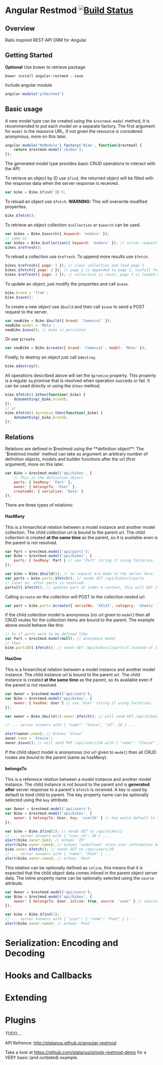 Angular Restmod  [![Build Status](https://api.travis-ci.org/platanus/angular-restmod.png)](https://travis-ci.org/angular-platanus/restmod)
===============

## Overview

Rails inspired REST-API ORM for Angular

## Getting Started

**Optional** Use bower to retrieve package

```
bower install angular-restmod --save
```

Include angular module

```javascript
angular.module('plRestmod')
```

## Basic usage

A new model type can be created using the `$restmod.model` method, it is recommended to put each model on a separate factory. The first argument for `model` is the resource URL, if not given the resource is considered anonymous, more on this later.

```javascript
angular.module('MyModule').factory('Bike', function($restmod) {
	return $restmod.model('/bikes');
});
```

The generated model type provides basic CRUD operations to interact with the API:

To retrieve an object by ID use `$find`, the returned object will be filled with the response data when the server response is received.

```javascript
var bike = Bike.$find('ID');
```

To reload an object use `$fetch`. **WARNING:** This will overwrite modified properties.

```javascript
bike.$fetch();
```

To retrieve an object collection `$collection` or `$search` can be used.

```javascript
var bikes = Bike.$search({ keyword: 'enduro' });
// same as
var bikes = Bike.$collection({ keyword: 'enduro' }); // server request not yet sent
bikes.$refresh();
```

To reload a collection use `$refresh`. To append more results use `$fetch`.

```javascript
bikes.$refresh({ page: 1 }); // clear collection and load page 1
bikes.$fetch({ page: 2 }); // page 2 is appended to page 1, usefull for infinite scrolls...
bikes.$refresh({ page: 3 }); // collection is reset, page 3 is loaded on response
```

To update an object, just modify the properties and call `$save`.

```javascript
bike.brand = 'Trek';
bike.$save();
```

To create a new object use `$build` and then call `$save` to send a POST request to the server.

```javascript
var newBike = Bike.$build({ brand: 'Comencal' });
newBike.model = 'Meta';
newBike.$save(); // bike is persisted
```

Or use `$create`

```javascript
var newBike = Bike.$create({ brand: 'Comencal', model: 'Meta' });
```

Finally, to destroy an object just call `$destroy`.

```javascript
bike.$destroy();
```

All operations described above will set the `$promise` property. This property is a regular `$q` promise that is resolved when operation succeds or fail. It can be used directly or using the `$then` method.

```javascript
bike.$fetch().$then(function(_bike) {
	doSomething(_bike.brand);
});
// or
bike.$fetch().$promise.then(function(_bike) {
	doSomething(_bike.brand);
});
```

## Relations

Relations are defined in $restmod using the **definition object**. The `$restmod.model` method can take as argument an arbitrary number of definition objects, models and builder functions after the url (first argument), more on this later.


```javascript
var Bike = $restmod.model('api/bikes', {
	// This is the definition object
	parts: { hasMany: 'Part' },
	owner: { belongsTo: 'User' },
	createdAt: { serialize: 'Date' }
});
```

There are three types of relations:

#### HasMany

This is a hirearchical relation between a model instance and another model collection. The child collection url is bound to the parent url. The child collection is created **at the same time** as the parent, so it is available even is the parent is not resolved.

```javascript
var Part = $restmod.model('api/parts');
var Bike = $restmod.model('api/bikes', {
	parts: { hasMany: Part } // use 'Part' string if using factories.
});

var bike = Bike.$build(1); // no request are made to the server here.
var parts = bike.parts.$fetch(); // sends GET /api/bikes/1/parts
// later on, after parts is resolved.
parts[0].$fetch(); // updates part at index 0 context, this will GET /api/parts/X
```
Calling `$create` on the collection will POST to the collection nested url.

```javascript
var part = bike.parts.$create({ serialNo: 'XX123', category: 'wheels' }); // sends POST /api/bikes/1/parts
```

If the child collection model is anonymous (no url given to `model`) then all CRUD routes for the collection items are bound to the parent. The example above would behave like this:

```javascript
// So if parts were to be defined like
var Part = $restmod.model(null); // Anonymous model
// then
bike.parts[0].$fetch(); // sends GET /api/bikes/1/parts/X instead of /api/parts/X
```

#### HasOne

This is a hirearchical relation between a model instance and another model instance. The child instance url is bound to the parent url. The child instance is created **at the same time** as the parent, so its available even if the parent is not resolved.

```javascript
var Owner = $restmod.model('api/users');
var Bike = $restmod.model('api/bikes', {
	owner: { hasOne: User } // use 'User' string if using factories.
});

var owner = Bike.$build(1).owner.$fetch(); // will send GET /api/bikes/1/owner

// ... server answers with { "name": "Steve", "id": 20 } ...

alert(owner.name); // Echoes 'Steve'
owner.name = 'Stevie';
owner.$save(); // will send PUT /api/users/20 with { "name": "Stevie" }
```

If the child object model is anonymous (no url given to `model`) then all CRUD routes are bound to the parent (same as hasMany).

#### belongsTo

This is a reference relation between a model instance and another model instance. The child instance is not bound to the parent and is **generated after** server response to a parent's `$fetch` is received. A key is used by default to bind child to parent. The key property name can be optionally selected using the `key` attribute.

```javascript
var Owner = $restmod.model('api/users');
var Bike = $restmod.model('api/bikes', {
	owner: { belongsTo: User, key: 'userId' } // key would default to *ownerId*
});

var bike = Bike.$find(1); // sends GET to /api/bikes/1
// ... server answers with { "user_id": 20 } ...
alert(bike.owner.$pk); // echoes '20'
alert(bike.owner.name); // echoes 'undefined' since user information has not been fetched.
bike.owner.$fetch(); // sends GET to /api/users/20
// ... server answers with { "name": "Peat" } ...
alert(bike.owner.name); // echoes 'Peat'
```

This relation can be optionally defined as `inline`, this means that it is expected that the child object data comes inlined in the parent object server data. The inline property name can be optionally selected using the `source` attribute.

```javascript
var Owner = $restmod.model('api/users');
var Bike = $restmod.model('api/bikes', {
	owner: { belongsTo: User, inline: true, source: 'user' } // source would default to *owner*
});

var bike = Bike.$find(1);
// ... server answers with { "user": { "name": "Peat" } } ...
alert(bike.owner.name); // echoes 'Peat'
```

# Serialization: Encoding and Decoding

# Hooks and Callbacks

# Extending

# Plugins

TODO....

API Refrence: http://platanus.github.io/angular-restmod

Take a look at https://github.com/platanus/simple-restmod-demo for a VERY basic (and outdated) example.
